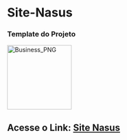 # Site-Nasus

### Template do Projeto


 <img width="150" align="center" alt="Business_PNG" target="_blank" src="https://user-images.githubusercontent.com/73037458/132557380-dc0ea209-4b41-4836-9ae1-13f10297ce8b.png">
 
 ## Acesse o Link: <a href="https://bernardocostaa.github.io/Site-Nasus/" target="_blank">Site Nasus</a>

 
